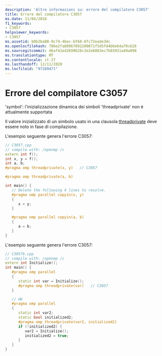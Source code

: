 ```yaml
---
description: 'Altre informazioni su: errore del compilatore C3057'
title: Errore del compilatore C3057
ms.date: 11/04/2016
f1_keywords:
- C3057
helpviewer_keywords:
- C3057
ms.assetid: b0b2ba88-9c74-4bec-bf60-8fc72eade34c
ms.openlocfilehash: 786e2fa80967892200871f5d5fd4b6e64a70c626
ms.sourcegitcommit: d6af41e42699628c3e2e6063ec7b03931a49a098
ms.translationtype: MT
ms.contentlocale: it-IT
ms.lasthandoff: 12/11/2020
ms.locfileid: "97269471"
---
```

# <a name="compiler-error-c3057"></a>Errore del compilatore C3057

'symbol': l'inizializzazione dinamica dei simboli 'threadprivate' non è attualmente supportata

Il valore inizializzato di un simbolo usato in una clausola [threadprivate](../../parallel/openmp/reference/openmp-directives.md#threadprivate) deve essere noto in fase di compilazione.

L'esempio seguente genera l'errore C3057:

```cpp
// C3057.cpp
// compile with: /openmp /c
extern int f();
int x, y = f();
int a, b;
#pragma omp threadprivate(x, y)   // C3057

#pragma omp threadprivate(a, b)

int main() {
   // Delete the following 4 lines to resolve.
   #pragma omp parallel copyin(x, y)
   {
      x = y;
   }

   #pragma omp parallel copyin(a, b)
   {
      a = b;
   }
}
```

L'esempio seguente genera l'errore C3057:

```cpp
// C3057b.cpp
// compile with: /openmp /c
extern int Initialize();
int main() {
   #pragma omp parallel
   {
      static int var = Initialize();
      #pragma omp threadprivate(var)   // C3057
   }

   // OK
   #pragma omp parallel
   {
      static int var2;
      static bool initialized2;
      #pragma omp threadprivate(var2, initialized2)
      if (!initialized2) {
         var2 = Initialize();
         initialized2 = true;
      }
   }
}
```
